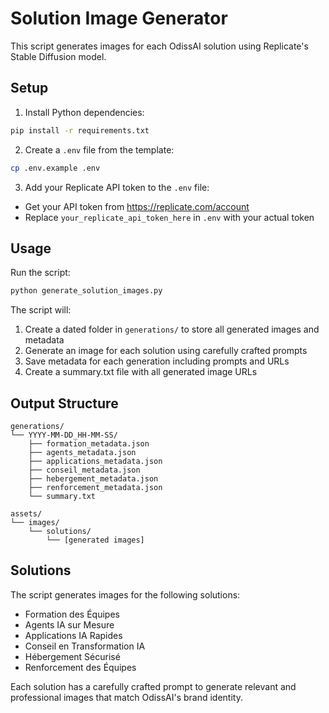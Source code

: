 # Solution Image Generator

This script generates images for each OdissAI solution using Replicate's Stable Diffusion model.

## Setup

1. Install Python dependencies:
```bash
pip install -r requirements.txt
```

2. Create a `.env` file from the template:
```bash
cp .env.example .env
```

3. Add your Replicate API token to the `.env` file:
- Get your API token from https://replicate.com/account
- Replace `your_replicate_api_token_here` in `.env` with your actual token

## Usage

Run the script:
```bash
python generate_solution_images.py
```

The script will:
1. Create a dated folder in `generations/` to store all generated images and metadata
2. Generate an image for each solution using carefully crafted prompts
3. Save metadata for each generation including prompts and URLs
4. Create a summary.txt file with all generated image URLs

## Output Structure

```
generations/
└── YYYY-MM-DD_HH-MM-SS/
    ├── formation_metadata.json
    ├── agents_metadata.json
    ├── applications_metadata.json
    ├── conseil_metadata.json
    ├── hebergement_metadata.json
    ├── renforcement_metadata.json
    └── summary.txt

assets/
└── images/
    └── solutions/
        └── [generated images]
```

## Solutions

The script generates images for the following solutions:
- Formation des Équipes
- Agents IA sur Mesure
- Applications IA Rapides
- Conseil en Transformation IA
- Hébergement Sécurisé
- Renforcement des Équipes

Each solution has a carefully crafted prompt to generate relevant and professional images that match OdissAI's brand identity.
